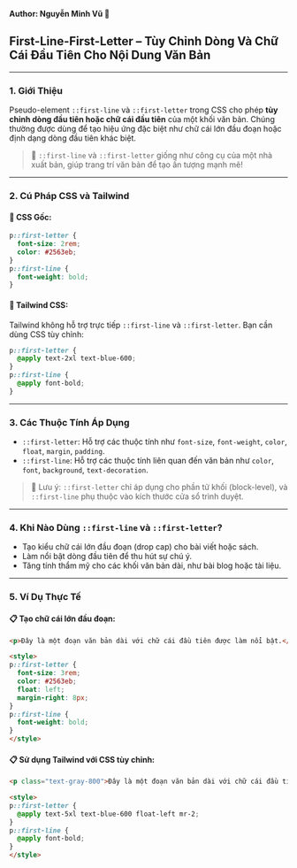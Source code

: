 **Author: Nguyễn Minh Vũ 📘**

## First-Line-First-Letter – Tùy Chỉnh Dòng Và Chữ Cái Đầu Tiên Cho Nội Dung Văn Bản

---

### 1. **Giới Thiệu**

Pseudo-element `::first-line` và `::first-letter` trong CSS cho phép **tùy chỉnh dòng đầu tiên hoặc chữ cái đầu tiên** của một khối văn bản. Chúng thường được dùng để tạo hiệu ứng đặc biệt như chữ cái lớn đầu đoạn hoặc định dạng dòng đầu tiên khác biệt.

> 🎨 `::first-line` và `::first-letter` giống như công cụ của một nhà xuất bản, giúp trang trí văn bản để tạo ấn tượng mạnh mẽ!

---

### 2. **Cú Pháp CSS và Tailwind**

#### 📌 CSS Gốc:

```css
p::first-letter {
  font-size: 2rem;
  color: #2563eb;
}
p::first-line {
  font-weight: bold;
}
```

#### 📌 Tailwind CSS:

Tailwind không hỗ trợ trực tiếp `::first-line` và `::first-letter`. Bạn cần dùng CSS tùy chỉnh:

```css
p::first-letter {
  @apply text-2xl text-blue-600;
}
p::first-line {
  @apply font-bold;
}
```

---

### 3. **Các Thuộc Tính Áp Dụng**

- `::first-letter`: Hỗ trợ các thuộc tính như `font-size`, `font-weight`, `color`, `float`, `margin`, `padding`.
- `::first-line`: Hỗ trợ các thuộc tính liên quan đến văn bản như `color`, `font`, `background`, `text-decoration`.

> 🧠 Lưu ý: `::first-letter` chỉ áp dụng cho phần tử khối (block-level), và `::first-line` phụ thuộc vào kích thước cửa sổ trình duyệt.

---

### 4. **Khi Nào Dùng `::first-line` và `::first-letter`?**

- Tạo kiểu chữ cái lớn đầu đoạn (drop cap) cho bài viết hoặc sách.
- Làm nổi bật dòng đầu tiên để thu hút sự chú ý.
- Tăng tính thẩm mỹ cho các khối văn bản dài, như bài blog hoặc tài liệu.

---

### 5. **Ví Dụ Thực Tế**

#### 📋 Tạo chữ cái lớn đầu đoạn:

```html
<p>Đây là một đoạn văn bản dài với chữ cái đầu tiên được làm nổi bật.</p>

<style>
p::first-letter {
  font-size: 3rem;
  color: #2563eb;
  float: left;
  margin-right: 8px;
}
p::first-line {
  font-weight: bold;
}
</style>
```

#### 📋 Sử dụng Tailwind với CSS tùy chỉnh:

```html
<p class="text-gray-800">Đây là một đoạn văn bản dài với chữ cái đầu tiên được làm nổi bật.</p>

<style>
p::first-letter {
  @apply text-5xl text-blue-600 float-left mr-2;
}
p::first-line {
  @apply font-bold;
}
</style>
```